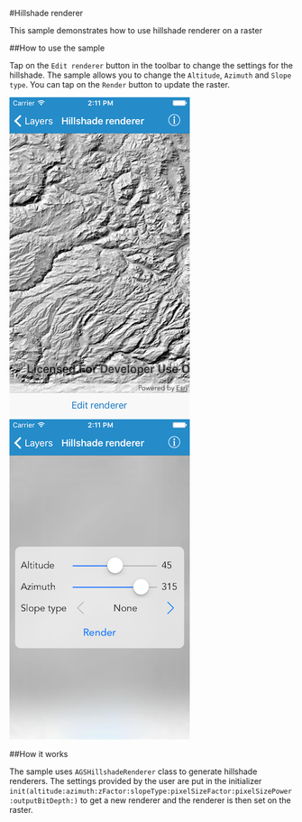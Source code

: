 #Hillshade renderer

This sample demonstrates how to use hillshade renderer on a raster

##How to use the sample

Tap on the `Edit renderer` button in the toolbar to change the settings for the hillshade. The sample allows you to change the `Altitude`, `Azimuth` and `Slope type`. You can tap on the `Render` button to update the raster.

![](image1.png)
![](image2.png)

##How it works

The sample uses `AGSHillshadeRenderer` class to generate hillshade renderers. The settings provided by the user are put in the initializer `init(altitude:azimuth:zFactor:slopeType:pixelSizeFactor:pixelSizePower:outputBitDepth:)` to get a new renderer and the renderer is then set on the raster. 





